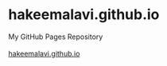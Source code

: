 # hakeemalavi.github.io
My GitHub Pages Repository 
<br><br>
[hakeemalavi.github.io](https://hakeemalavi.github.io/)
